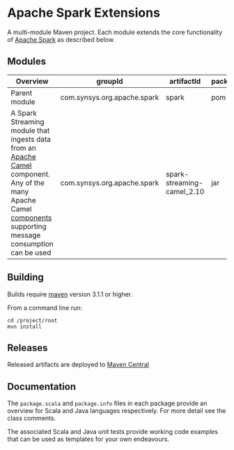 # Apache Spark Extensions

A multi-module Maven project. Each module extends the core functionality of [Apache Spark](http://spark.apache.org) as described below.

## Modules
 Overview | groupId  | artifactId | packaging
 -------- | -------- | ---------- | ---------
Parent module | com.synsys.org.apache.spark | spark | pom
A Spark Streaming module that ingests data from an [Apache Camel](http://camel.apache.org/) component. Any of the many Apache Camel [components](http://camel.apache.org/components.html) supporting message consumption can be used |com.synsys.org.apache.spark | spark-streaming-camel_2.10 | jar

## Building

Builds require [maven](http://maven.apache.org/) version 3.1.1 or higher.

From a command line run:
```
cd /project/root
mvn install
```

## Releases

Released artifacts are deployed to [Maven Central](http://search.maven.org/#search%7Cga%7C1%7Ccom.synsys.org.apache.spark)

## Documentation

The `package.scala` and `package.info` files in each package provide an overview for Scala and 
Java languages respectively. For more detail see the class comments.

The associated Scala and Java unit tests provide working code examples that can be used as templates
for your own endeavours.


